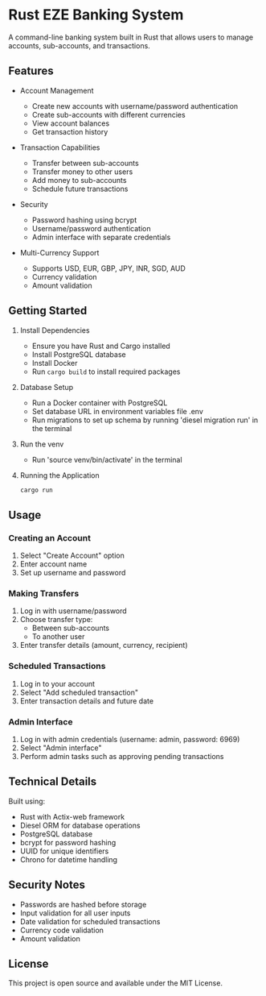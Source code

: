 # Rust EZE Banking System

A command-line banking system built in Rust that allows users to manage accounts, sub-accounts, and transactions.

## Features

- Account Management
  - Create new accounts with username/password authentication
  - Create sub-accounts with different currencies
  - View account balances
  - Get transaction history

- Transaction Capabilities  
  - Transfer between sub-accounts
  - Transfer money to other users
  - Add money to sub-accounts
  - Schedule future transactions

- Security
  - Password hashing using bcrypt
  - Username/password authentication
  - Admin interface with separate credentials

- Multi-Currency Support
  - Supports USD, EUR, GBP, JPY, INR, SGD, AUD
  - Currency validation
  - Amount validation

## Getting Started

1. Install Dependencies
   - Ensure you have Rust and Cargo installed
   - Install PostgreSQL database
   - Install Docker
   - Run `cargo build` to install required packages

2. Database Setup
   - Run a Docker container with PostgreSQL
   - Set database URL in environment variables file .env
   - Run migrations to set up schema by running 'diesel migration run' in the terminal

3. Run the venv
   - Run 'source venv/bin/activate' in the terminal

4. Running the Application
   ```bash
   cargo run
   ```

## Usage

### Creating an Account
1. Select "Create Account" option
2. Enter account name
3. Set up username and password

### Making Transfers
1. Log in with username/password
2. Choose transfer type:
   - Between sub-accounts
   - To another user
3. Enter transfer details (amount, currency, recipient)

### Scheduled Transactions
1. Log in to your account
2. Select "Add scheduled transaction"
3. Enter transaction details and future date

### Admin Interface
1. Log in with admin credentials (username: admin, password: 6969)
2. Select "Admin interface"
3. Perform admin tasks such as approving pending transactions

## Technical Details

Built using:
- Rust with Actix-web framework
- Diesel ORM for database operations
- PostgreSQL database
- bcrypt for password hashing
- UUID for unique identifiers
- Chrono for datetime handling

## Security Notes

- Passwords are hashed before storage
- Input validation for all user inputs
- Date validation for scheduled transactions
- Currency code validation
- Amount validation

## License

This project is open source and available under the MIT License.

